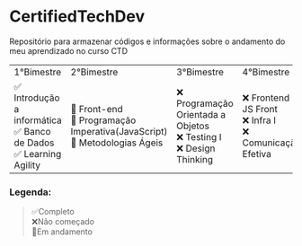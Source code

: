 # CertifiedTechDev
Repositório para armazenar códigos e informações sobre o andamento do meu aprendizado no curso CTD
<table>
    <tr>
        <td>1°Bimestre</td>
        <td>2°Bimestre</td>
        <td>3°Bimestre</td>
        <td>4°Bimestre</td>
    </tr>
    <tr>
        <td>
            ✅ Introdução a informática</br>
            ✅ Banco de Dados </br>
            ✅ Learning Agility
        </td>
        <td>
            🚧 Front-end</br>
            🚧 Programação Imperativa(JavaScript) </br>
            🚧 Metodologias Ágeis
        </td>
        <td>
            ❌ Programação Orientada a Objetos</br>
            ❌ Testing I </br>
            ❌ Design Thinking
        </td>
        <td>
            ❌ Frontend II: JS Front</br>
            ❌ Infra I </br>
            ❌ Comunicação Efetiva
        </td>
    </tr>
</table>

### Legenda:
>✅Completo </br>
>❌Não começado</br>
>🚧Em andamento</br>
